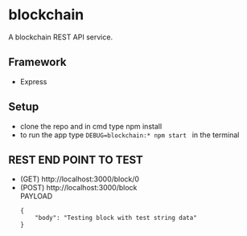 # blockchain
A blockchain REST API service. 

## Framework
* Express

## Setup
* clone the repo and in cmd type npm install
* to run the app type  ```DEBUG=blockchain:* npm start ```  in the terminal

## REST END POINT TO TEST
* (GET) http://localhost:3000/block/0 
* (POST) http://localhost:3000/block  
  PAYLOAD
  ```
  {
      "body": "Testing block with test string data"
  }
  ```